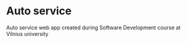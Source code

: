 # Auto service
Auto service web app created during Software Development course at Vilnius university

